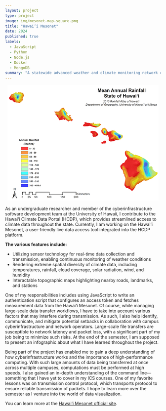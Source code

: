 ```yaml
---
layout: project
type: project
image: img/mesonet-map-square.png
title: "Hawai‘i Mesonet"
date: 2024
published: true
labels:
  - JavaScript
  - Python
  - Node.js
  - Docker
  - MongoDB
summary: "A statewide advanced weather and climate monitoring network comprising approximately 100 stations."
---
```

<p align="center">
  <img src="../img/mesonet-map-full.png" />
</p>

As an undergraduate researcher and member of the cyberinfrastructure software development team at the University of Hawaii, I contribute to the Hawai‘i Climate Data Portal (HCDP), which provides streamlined access to climate data throughout the state. Currently, I am working on the Hawai‘i Mesonet, a user-friendly live data access tool integrated into the HCDP platform.

**The various features include:**
* Utilizing sensor technology for real-time data collection and transmission, enabling continuous monitoring of weather conditions
* Rendering extreme spatial diversity of climate data, including temperatures, rainfall, cloud coverage, solar radiation, wind, and humidity
* Interactable topographic maps highlighting nearby roads, landmarks, and stations

One of my responsibilities includes using JavaScript to write an authentication script that configures an access token and fetches measurement data from the Hawai‘i Mesonet. Of course, while managing large-scale data transfer workflows, I have to take into account various factors that may interfere during transmission. As such, I also help identify, communicate, and mitigate potential setbacks in collaboration with campus cyberinfrastructure and network operators. Large-scale file transfers are susceptible to network latency and packet loss, with a significant part of my job being to minimize such risks. At the end of the semester, I am supposed to present an infographic about what I have learned throughout the project.

Being part of the project has enabled me to gain a deep understanding of how cyberinfrastructure works and the importance of high-performance computing. With such large amounts of data being transferred at once across multiple campuses, computations must be performed at high speeds. I also gained an in-depth understanding of the command line—something that I have yet to cover in my ICS courses. One of my favorite lessons was on transmission control protocol, which transports protocol to ensure reliable transmission of packets. I hope to learn more over the semester as I venture into the world of data visualization.

You can learn more at the [Hawai‘i Mesonet official site](https://www.hawaii.edu/climate-data-portal/hawaii-mesonet/).
